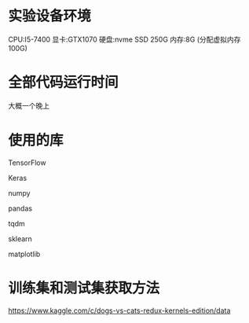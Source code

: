 # 实验设备环境

CPU:I5-7400
显卡:GTX1070
硬盘:nvme SSD 250G
内存:8G (分配虚拟内存100G)

# 全部代码运行时间

大概一个晚上

# 使用的库

TensorFlow

Keras

numpy

pandas

tqdm

sklearn

matplotlib

# 训练集和测试集获取方法

https://www.kaggle.com/c/dogs-vs-cats-redux-kernels-edition/data

